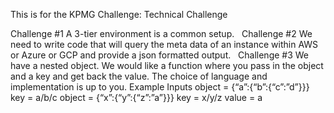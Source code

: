 This is for the KPMG Challenge:
Technical Challenge

Challenge #1
A 3-tier environment is a common setup.
 
Challenge #2
We need to write code that will query the meta data of an instance within AWS or Azure or GCP
and provide a json formatted output.
 
Challenge #3
We have a nested object. We would like a function where you pass in the object and a key and
get back the value.
The choice of language and implementation is up to you.
Example Inputs
object = {“a”:{“b”:{“c”:”d”}}}
key = a/b/c
object = {“x”:{“y”:{“z”:”a”}}}
key = x/y/z
value = a
